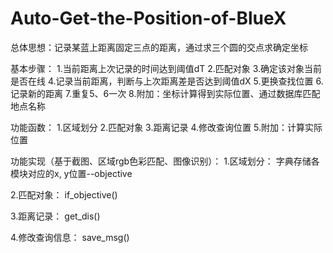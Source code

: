 # Auto-Get-the-Position-of-BlueX

总体思想：记录某蓝上距离固定三点的距离，通过求三个圆的交点求确定坐标

基本步骤：
1.当前距离上次记录的时间达到阈值dT
2.匹配对象
3.确定该对象当前是否在线
4.记录当前距离，判断与上次距离差是否达到阈值dX
5.更换查找位置
6.记录新的距离
7.重复5、6一次
8.附加：坐标计算得到实际位置、通过数据库匹配地点名称

功能函数：
1.区域划分
2.匹配对象
3.距离记录
4.修改查询位置
5.附加：计算实际位置

功能实现（基于截图、区域rgb色彩匹配、图像识别）：
1.区域划分：
字典存储各模块对应的x, y位置--objective

2.匹配对象：
if_objective()

3.距离记录：
get_dis()

4.修改查询信息：
save_msg()
